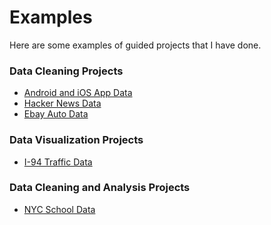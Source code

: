 # Examples
Here are some examples of guided projects that I have done.

### Data Cleaning Projects
- [Android and iOS App Data](https://github.com/bikkanda/guided_projects/blob/e5a7668c6fbe375b2ab65e36c2b559e801cfec63/App%20Data%20Project%20Ikkanda.ipynb)
- [Hacker News Data](https://github.com/bikkanda/guided_projects/blob/a4654866f2a495af41da756dcef515aff7611ca3/Hacker_News_Project.ipynb)
- [Ebay Auto Data](https://github.com/bikkanda/guided_projects/blob/f6fc813023385d6fb26e0591462bab05c7f95e6c/Ebay%20Auto%20Data%20Cleaning%20Project.ipynb)

### Data Visualization Projects
- [I-94 Traffic Data](https://github.com/bikkanda/guided_projects/blob/f154e308679cebccc8e743f93e4306d6fe36c8a9/Data%20Visualization%20Traffic%20Project.ipynb)

### Data Cleaning and Analysis Projects
- [NYC School Data]()
